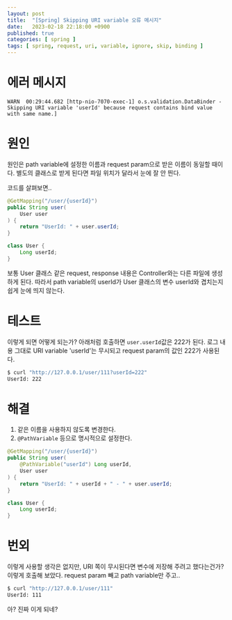 ```yaml
---
layout: post
title:  "[Spring] Skipping URI variable 오류 메시지"
date:   2023-02-18 22:18:00 +0900
published: true
categories: [ spring ]
tags: [ spring, request, uri, variable, ignore, skip, binding ]
---
```


# 에러 메시지

```
WARN  00:29:44.682 [http-nio-7070-exec-1] o.s.validation.DataBinder - Skipping URI variable 'userId' because request contains bind value with same name.]
```


# 원인

원인은 path variable에 설정한 이름과 request param으로 받은 이름이 동일할 때이다. 별도의 클래스로 받게 된다면 파일 위치가 달라서 눈에 잘 안 띈다.

코드를 살펴보면..

```java
@GetMapping("/user/{userId}")
public String user(
    User user
) {
    return "UserId: " + user.userId;
}

class User {
    Long userId;
}
```

보통 User 클래스 같은 request, response 내용은 Controller와는 다른 파일에 생성하게 된다. 따라서 path variable의 userId가 User 클래스의 변수 userId와 겹치는지 쉽게 눈에 띄지 않는다.


# 테스트

이렇게 되면 어떻게 되는가? 아래처럼 호출하면 `user.userId`값은 222가 된다. 로그 내용 그대로 URI variable 'userId'는 무시되고 request param의 값인 222가 사용된다.

```bash
$ curl "http://127.0.0.1/user/111?userId=222"
UserId: 222
```

# 해결

1. 같은 이름을 사용하지 않도록 변경한다.
2. `@PathVariable` 등으로 명시적으로 설정한다.

```java
@GetMapping("/user/{userId}")
public String user(
    @PathVariable("userId") Long userId,
    User user
) {
    return "UserId: " + userId + " - " + user.userId;
}

class User {
    Long userId;
}
```

# 번외

이렇게 사용할 생각은 없지만, URI 쪽이 무시된다면 변수에 저장해 주려고 했다는건가? 이렇게 호출해 보았다. request param 빼고 path variable만 주고..

```bash
$ curl "http://127.0.0.1/user/111"
UserId: 111
```

아? 진짜 이게 되네?
